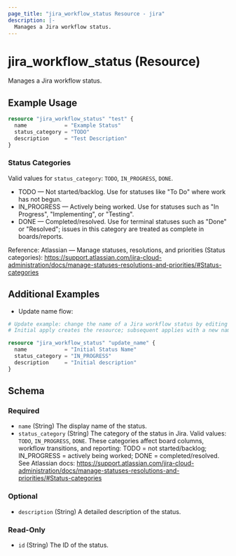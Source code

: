 ```yaml
---
page_title: "jira_workflow_status Resource - jira"
description: |-
  Manages a Jira workflow status.
---
```


# jira_workflow_status (Resource)

Manages a Jira workflow status.

## Example Usage

```terraform
resource "jira_workflow_status" "test" {
  name            = "Example Status"
  status_category = "TODO"
  description     = "Test Description"
}
```

### Status Categories

Valid values for `status_category`: `TODO`, `IN_PROGRESS`, `DONE`.

- TODO — Not started/backlog. Use for statuses like "To Do" where work has not begun.
- IN_PROGRESS — Actively being worked. Use for statuses such as "In Progress", "Implementing", or "Testing".
- DONE — Completed/resolved. Use for terminal statuses such as "Done" or "Resolved"; issues in this category are treated as complete in boards/reports.

Reference: Atlassian — Manage statuses, resolutions, and priorities (Status categories): https://support.atlassian.com/jira-cloud-administration/docs/manage-statuses-resolutions-and-priorities/#Status-categories

## Additional Examples

- Update name flow:
```terraform
# Update example: change the name of a Jira workflow status by editing and re-applying.
# Initial apply creates the resource; subsequent applies with a new name will update it.

resource "jira_workflow_status" "update_name" {
  name            = "Initial Status Name"
  status_category = "IN_PROGRESS"
  description     = "Initial description"
}
```

<!-- schema generated by tfplugindocs -->
## Schema

### Required

- `name` (String) The display name of the status.
- `status_category` (String) The category of the status in Jira. Valid values: `TODO`, `IN_PROGRESS`, `DONE`. These categories affect board columns, workflow transitions, and reporting: TODO = not started/backlog; IN_PROGRESS = actively being worked; DONE = completed/resolved. See Atlassian docs: https://support.atlassian.com/jira-cloud-administration/docs/manage-statuses-resolutions-and-priorities/#Status-categories

### Optional

- `description` (String) A detailed description of the status.

### Read-Only

- `id` (String) The ID of the status.


